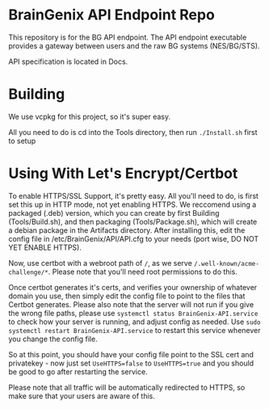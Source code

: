 # BrainGenix API Endpoint Repo

This repository is for the BG API endpoint. The API endpoint executable provides a gateway between users and the raw BG systems (NES/BG/STS).

API specification is located in Docs.


# Building
We use vcpkg for this project, so it's super easy.

All you need to do is cd into the Tools directory, then run `./Install.sh` first to setup 


# Using With Let's Encrypt/Certbot
To enable HTTPS/SSL Support, it's pretty easy. All you'll need to do, is first set this up in HTTP mode, not yet enabling HTTPS. We reccomend using a packaged (.deb) version, which you can create by first Building (Tools/Build.sh), and then packaging (Tools/Package.sh), which will create a debian package in the Artifacts directory. After installing this, edit the config file in /etc/BrainGenix/API/API.cfg to your needs (port wise, DO NOT YET ENABLE HTTPS).

Now, use certbot with a webroot path of `/`, as we serve `/.well-known/acme-challenge/*`. Please note that you'll need root permissions to do this.

Once certbot generates it's certs, and verifies your ownership of whatever domain you use, then simply edit the config file to point to the files that Certbot generates. Please also note that the server will not run if you give the wrong file paths, please use `systemctl status BrainGenix-API.service` to check how your server is running, and adjust config as needed. Use `sudo systemctl restart BrainGenix-API.service` to restart this service whenever you change the config file.

So at this point, you should have your config file point to the SSL cert and privatekey - now just set `UseHTTPS=false` to `UseHTTPS=true` and you should be good to go after restarting the service.

Please note that all traffic will be automatically redirected to HTTPS, so make sure that your users are aware of this.